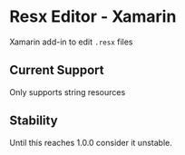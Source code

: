 # Resx Editor - Xamarin

Xamarin add-in to edit `.resx` files

## Current Support

Only supports string resources

## Stability

Until this reaches 1.0.0 consider it unstable.
